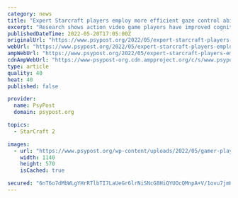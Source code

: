 ```yaml
---
category: news
title: "Expert Starcraft players employ more efficient gaze control abilities than low skill players, study finds"
excerpt: "Research shows action video game players have improved cognitive function such as better task-switching (i.e., quickly alternating between multiple separate tasks) ability and visual processing compared to non-players."
publishedDateTime: 2022-05-20T17:05:00Z
originalUrl: "https://www.psypost.org/2022/05/expert-starcraft-players-employ-more-efficient-gaze-control-abilities-than-low-skill-players-study-finds-63180"
webUrl: "https://www.psypost.org/2022/05/expert-starcraft-players-employ-more-efficient-gaze-control-abilities-than-low-skill-players-study-finds-63180"
ampWebUrl: "https://www.psypost.org/2022/05/expert-starcraft-players-employ-more-efficient-gaze-control-abilities-than-low-skill-players-study-finds-63180?amp=1"
cdnAmpWebUrl: "https://www-psypost-org.cdn.ampproject.org/c/s/www.psypost.org/2022/05/expert-starcraft-players-employ-more-efficient-gaze-control-abilities-than-low-skill-players-study-finds-63180?amp=1"
type: article
quality: 40
heat: 40
published: false

provider:
  name: PsyPost
  domain: psypost.org

topics:
  - StarCraft 2

images:
  - url: "https://www.psypost.org/wp-content/uploads/2022/05/gamer-playing-in-front-of-computer-screen.jpg"
    width: 1140
    height: 570
    isCached: true

secured: "6nT6o7dMbWLgYHrRTlbTI7LaUeGr6lrNiSNcG8HiQYUOcQMnpA+V/1ovu7jmK5cQdJOM88tufFrpqTG5iZerpaOaqH/maJP3z7GUR8CZpQq000DIroBmGu7QwJf95TVme9Esuupf3IrzeFnFWUSf/TGxREEtgogLDzNRDinCi7Fj/shhOf/D9ScvWMTq82O8lrU6v+2aJEb6/gyttaSPHu5ZkU6WVDv60vok0x3Xf2ChegjxXlSi8tFzLza3W7MF8fybIPovhsUNChA8nnUuFJOnYu8I+1ap9f806gzFMrfRJheTnzn3IrSDVo8YC1Cre9nTAcL4zr40qxdOJPvw3ZAbXeKvnvF7sBQMG+IzE2E=;RVyuJpbiZpd2fdi3vdyhUg=="
---
```


